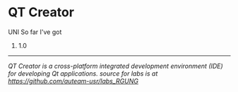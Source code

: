 # QT Creator
UNI
So far I've got 
1) 1.0



---
_QT Creator is a cross-platform integrated development environment (IDE) for developing Qt applications.
source for labs is at https://github.com/auteam-usr/labs_RGUNG_
